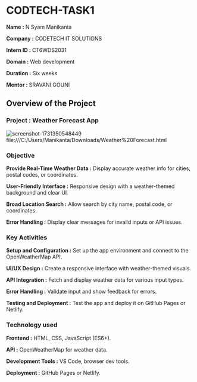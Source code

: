 # CODTECH-TASK1
**Name      :** N Syam Manikanta

**Company   :** CODETECH IT SOLUTIONS

**Intern ID :** CT6WDS2031

**Domain    :** Web development

**Duration  :** Six weeks

**Mentor    :** SRAVANI GOUNI


## Overview of the Project 

### Project : Weather Forecast App
![screenshot-1731350548449](https://github.com/user-attachments/assets/106a9808-45e0-45e6-9677-f224b232fc5a)
file:///C:/Users/Manikanta/Downloads/Weather%20Forecast.html
### Objective

 **Provide Real-Time Weather Data :** Display accurate weather info for cities, postal codes, or coordinates.

 **User-Friendly Interface :** Responsive design with a weather-themed background and clear UI.

 **Broad Location Search :** Allow search by city name, postal code, or coordinates.

 **Error Handling :** Display clear messages for invalid inputs or API issues.

### Key Activities

 **Setup and Configuration :** Set up the app environment and connect to the OpenWeatherMap API.

**UI/UX Design :** Create a responsive interface with weather-themed visuals.

 **API Integration :** Fetch and display weather data for various input types.

 **Error Handling :** Validate input and show feedback for errors.

 **Testing and Deployment :** Test the app and deploy it on GitHub Pages or Netlify.

### Technology used

 **Frontend :** HTML, CSS, JavaScript (ES6+).

 **API :** OpenWeatherMap for weather data.

 **Development Tools :** VS Code, browser dev tools.

 **Deployment :** GitHub Pages or Netlify.
